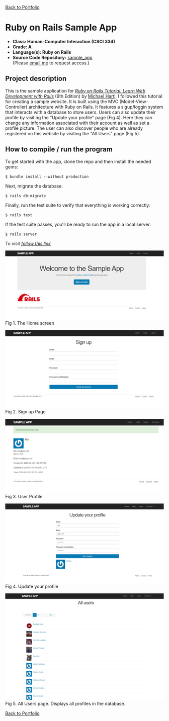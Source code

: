 [Back to Portfolio](./)

Ruby on Rails Sample App
===============

-   **Class: Human-Computer Interaction (CSCI 334)** 
-   **Grade: A**
-   **Language(s): Ruby on Rails**
-   **Source Code Repository:** [sample_app](https://github.com/brian2524/sample_app)  
    (Please [email me](mailto:BTHinkle@csustudent.net?subject=GitHub%20Access) to request access.)

## Project description

This is the sample application for
[*Ruby on Rails Tutorial:
Learn Web Development with Rails*](https://www.railstutorial.org/)
(6th Edition)
by [Michael Hartl](https://www.michaelhartl.com/). I followed this tutorial for creating a sample website. It is built using the MVC (Model-View-Controller) architecture with Ruby on Rails. It features a sigup/loggin system that interacts with a database to store users. Users can also update their profile by visiting the "Update your profile" page (Fig 4). Here they can change any information associated with their account as well as set a profile picture. The user can also discover people who are already registered on this website by visiting the "All Users" page (Fig 5).

## How to compile / run the program

To get started with the app, clone the repo and then install the needed gems:

```
$ bundle install --without production
```

Next, migrate the database:

```
$ rails db:migrate
```

Finally, run the test suite to verify that everything is working correctly:

```
$ rails test
```

If the test suite passes, you'll be ready to run the app in a local server:

```
$ rails server
```

To visit [*follow this link*](https://whispering-beach-83643.herokuapp.com/)

![screenshot](images/SampleApp1.PNG)
Fig 1. The Home screen

![screenshot](images/SampleApp2.PNG)
Fig 2. Sign up Page

![screenshot](images/SampleApp3.PNG)
Fig 3. User Profile

![screenshot](images/UpdateProfile.png)
Fig 4. Update your profile

![screenshot](images/AllUsers.png)
Fig 5. All Users page. Displays all profiles in the database.

[Back to Portfolio](./)
